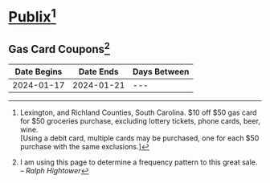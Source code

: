# [Publix](https://www/publix.com/)[^11]

## Gas Card Coupons[^12]

| Date Begins | Date Ends | Days Between |
|---|---|---|
| 2024-01-17 | 2024-01-21 |---|

[^11]: Lexington, and Richland Counties, South Carolina. \$10 off \$50 gas card for \$50 groceries purchase, excluding lottery tickets, phone cards, beer, wine.<br />[Using a debit card, multiple cards may be purchased, one for each $50 purchase with the same exclusions.]
[^12]: I am using this page to determine a frequency pattern to this great sale. – *Ralph Hightower*
